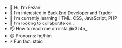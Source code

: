 - 👋 Hi, I’m Rezan
- 👀 I’m interested in Back End Developer and Trader
- 🌱 I’m currently learning HTML, CSS, JavaScript, PHP
- 💞️ I’m looking to collaborate on..
- 📫 How to reach me on insta @r3z4n_
- 😄 Pronouns: he/him
- ⚡ Fun fact: stoic

<!---
Rezan22/Rezan22 is a ✨ special ✨ repository because its `README.md` (this file) appears on your GitHub profile.
You can click the Preview link to take a look at your changes.
--->
